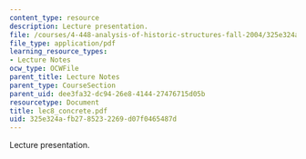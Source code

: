 ```yaml
---
content_type: resource
description: Lecture presentation.
file: /courses/4-448-analysis-of-historic-structures-fall-2004/325e324afb2785232269d07f0465487d_lec8_concrete.pdf
file_type: application/pdf
learning_resource_types:
- Lecture Notes
ocw_type: OCWFile
parent_title: Lecture Notes
parent_type: CourseSection
parent_uid: dee3fa32-dc94-26e8-4144-27476715d05b
resourcetype: Document
title: lec8_concrete.pdf
uid: 325e324a-fb27-8523-2269-d07f0465487d
---
```

Lecture presentation.

